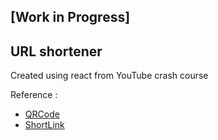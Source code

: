 ## [Work in Progress]

## URL shortener

Created using react from YouTube crash course

Reference :

- [QRCode](https://www.qrtag.net/)
- [ShortLink](https://shrtco.de/)
